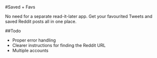 #Saved + Favs

No need for a separate read-it-later app. Get your favourited Tweets and saved Reddit posts all in one place.

##Todo

- Proper error handling
- Clearer instructions for finding the Reddit URL
- Multiple accounts